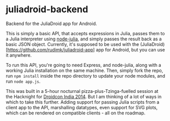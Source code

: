 juliadroid-backend
==================

Backend for the JuliaDroid app for Android.

This is simply a basic API, that accepts expressions in Julia, passes them to a Julia interpreter using [node-julia](http://node-julia.readme.io/), and simply passes the result back as a basic JSON object. Currently, it's supposed to be used with the (JuliaDroid)[https://github.com/rudimk/juliadroid-app] app for Android, but you can use it anywhere.

To run this API, you're going to need Express, and node-julia, along with a working Julia installation on the same machine. Then, simply fork the repo, run ```npm install``` inside the repo directory to update your node modules, and run ```node app.js```.

This was built in a 5-hour nocturnal pizza-plus-Tzinga-fuelled session at the Hacknight for [Droidcon India 2014](http://droidcon.in). But I am thinking of a lot of ways in which to take this further. Adding support for passing Julia scripts from a client app to the API, marshalling datatypes, even support for SVG plots, which can be rendered on compatible clients - all on the roadmap.
